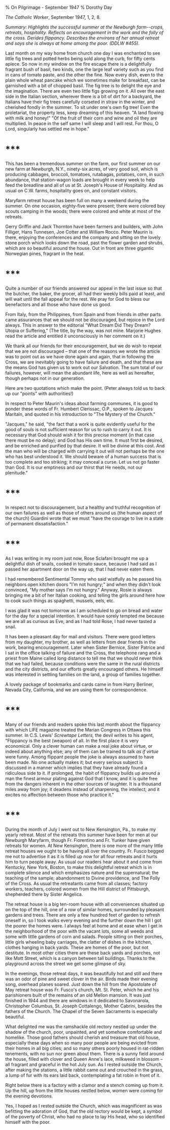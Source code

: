 % On Pilgrimage - September 1947
% Dorothy Day

*The Catholic Worker*, September 1947, 1, 2, 8.

*Summary: Highlights the successful summer at the Newburgh farm--crops,
retreats, hospitality. Reflects on encouragement in the work and the
folly of the cross. Derides flippancy. Describes the environs of her
annual retreat and says she is always at home among the poor. (DDLW
\#455).*

Last month on my way home from church one day I was enchanted to see
little fig trees and potted herbs being sold along the curb, for fifty
cents apiece. So now in my window on the fire escape there is a
delightfully fragrant bush of basil, two kinds, one the large leaf
variety such as you find in cans of tomato paste, and the other the
fine. Now every dish, even to the plain whole wheat pancake which we
sometimes make for breakfast, can be garnished with a bit of chopped
basil. The fig tree is to delight the eye and the imagination. There are
even two little figs growing on it. All over the east side in the
Italian section, wherever there is a bit of dirt for a backyard, the
Italians have their fig trees carefully corseted in straw in the winter,
and cherished fondly in the summer. To sit under one's own fig tree!
Even the proletariat, the property less, keep dreaming of this heaven.
"A land flowing with milk and honey!" "Of the fruit of their corn and
wine and oil they are multiplied. In peace in the self same I will sleep
and I will rest. For thou, O Lord, singularly has settled me in hope."

\*\*\*
===

This has been a tremendous summer on the farm, our first summer on our
new farm at Newburgh, N.Y., ninety-six acres, of very good soil, which
is producing cabbages, broccoli, tomatoes, rutabagas, potatoes, corn, in
such abundance, that station-wagon loads are brought in every week to
help feed the breadline and all of us at St. Joseph's House of
Hospitality. And as usual on C.W. farms, hospitality goes on, and
constant visitors.

Maryfarm retreat house has been full on many a weekend during the
summer. On one occasion, eighty-five were present; there were colored
boy scouts camping in the woods; there were colored and white at most of
the retreats.

Gerry Griffin and Jack Thornton have been farmers and builders, with
John Filliger, Hans Tunnesen, Joe Cotter and William Rocco. Peter Maurin
is there, enjoying the conferences and the company and sitting on the
lovely stone porch which looks down the road, past the flower garden and
shrubs, which are so beautiful around the house. Out in front are three
gigantic Norwegian pines, fragrant in the heat.

\*\*\*
===

Quite a number of our friends answered our appeal in the last issue so
that the butcher, the baker, the grocer, all had their weekly bills paid
at least, and will wait until the fall appeal for the rest. We pray for
God to bless our benefactors and all those who have done us good.

From Italy, from the Philippines, from Spain and from friends in other
parts came assurances that we should not be discouraged, but rejoice in
the Lord always. This in answer to the editorial "What Dream Did They
Dream? Utopia or Suffering," (The title, by the way, was not mine.
Marjorie Hughes read the article and entitled it unconsciously in her
comment on it.)

We thank all our friends for their encouragement, but we do wish to
repeat that we are not discouraged – that one of the reasons we wrote
the article was to point out as we have done again and again, that in
following the Cross, we are inevitably going to have failure and death,
and that these are the means God has given us to work out our Salvation.
The sum total of our failures, however, will mean the abundant life,
here as well as hereafter, though perhaps not in our generation.

Here are two quotations which make the point. (Peter always told us to
back up our "points" with authorities!)

In respect to Peter Maurin's ideas about farming communes, it is good to
ponder these words of Fr. Humbert Clerissac, O.P., spoken to Jacques
Maritain, and quoted in his introduction to "The Mystery of the Church."

"Jacques," he said, "the fact that a work is quite evidently useful for
the good of souls is not sufficient reason for us to rush to carry it
out. It is necessary that God should wish it for this precise moment (in
that case there must be no delay); and God has His own time. It must
first be desired, and be enriched and purified by that desire. It will
be divine at this cost. And the man who will be charged with carrying it
out will not perhaps be the one who has best understood it. We should
beware of a human success that is too complete and too striking; it may
conceal a curse. Let us not go faster than God. It is our emptiness and
our thirst that He needs, not our plenitude."

\*\*\*
===

In respect not to discouragement, but a healthy and truthful recognition
of our own failures as well as those of others around us (the human
aspect of the church) Guardini wrote that we must "have the courage to
live in a state of permanent dissatisfaction."

\*\*\*
===

As I was writing in my room just now, Rose Sclafani brought me up a
delightful dish of snails, cooked in tomato sauce, because I had said as
I passed her apartment door on the way up, that I had never eaten them.

I had remembered Sentimental Tommy who said wistfully as he passed his
neighbors open kitchen doors "I'm not hungry;" and when they didn't look
convinced, "My mother says I'm not hungry." Anyway, Rosie is always
bringing me a bit of her Italian cooking, and telling the girls around
here how to cook such things as spaghetti, mussels, eels, etc.

I was glad it was not tomorrow as I am scheduled to go on bread and
water for the day for a special intention. It would have sorely tempted
me because we are all as curious as Eve, and as I had told Rose, I had
never tasted a snail.

It has been a pleasant day for mail and visitors. There were good
letters from my daughter, my brother, as well as letters from dear
friends in the work, bearing encouragement. Later when Sister Bernice,
Sister Patrice and I sat in the office talking of failure and the Cross,
the telephone rang and a priest from Maine called long distance to tell
me that we should never think that we had failed, because conditions
were the same in the rural districts and the city districts, and our
efforts greatly encouraged others. He himself was interested in settling
families on the land, a group of families together.

A lovely package of bookmarks and cards came in from Harry Berliner,
Nevada City, California, and we are using them for correspondence.

\*\*\*
===

Many of our friends and readers spoke this last month about the
flippancy with which LIFE magazine treated the Marian Congress in Ottawa
this summer. In C.S. Lewis' *Screwtape Letters,* the devil writes to his
agent, "Flippancy is the best (weapon) of all. In the first place it is
very economical. Only a clever human can make a real joke about virtue,
or indeed about anything else; any of them can be trained to talk *as if
virtue* were funny. Among flippant people the joke is always assumed to
have been made. No one actually makes it; but every serious subject is
discussed in a manner which implies that they have already found a
ridiculous side to it. If prolonged, the habit of flippancy builds up
around a man the finest armour plating against God that I know, and it
is quite free from the dangers inherent in the other sources of
laughter. It is a thousand miles away from joy; it deadens instead of
sharpening, the intellect; and it excites no affection between those who
practice it."

\*\*\*
===

During the month of July I went out to New Kensington, Pa., to make my
yearly retreat. Most of the retreats this summer have been for men at
our Newburgh Maryfarm, though Fr. Fiorentino and Fr. Yunker have given
retreats for women. At New Kensington, there is one more of the many
little retreat houses we ought to be having all over the country. Fr.
Fusco begged me not to advertise it as it is filled up now for all four
retreats and it hurts him to turn people away. As usual our readers hear
about it and come from Kentucky, New York, Boston, to make this
delightful retreat which is in complete silence and which emphasizes
nature and the supernatural; the teaching of the sample; abandonment to
Divine providence, and The Folly of the Cross. As usual the retreatants
came from all classes; factory workers, teachers, colored women from the
Hill district of Pittsburgh, shepherded there by Sister Angelica.

The retreat house is a big ten-room house with all conveniences situated
up on the top of the hill, one of a row of similar homes, surrounded by
pleasant gardens and trees. There are only a few hundred feet of garden
to refresh oneself in, so I took walks every evening and the further
down the hill I got the poorer the homes were. I always feel at home and
at ease when I get in the neighborhood of the poor with the vacant lots,
some all weeds and some with little gardens of corn and salads. People
sitting on their porches, little girls wheeling baby carriages, the
clatter of dishes in the kitchen, clothes hanging in back yards. These
are homes of the poor, but not destitute. In most other cities there are
these back yards and porches, not like Mott Street, which is a canyon
between tall buildings. Thanks to the playground across the street we
get some glimpse of sky.

In the evenings, those retreat days, it was beautifully hot and still
and there was an odor of pine and sweet clover in the air. Birds made
their evening song, overhead planes soared. Just down the hill from the
Apostolate of May retreat house was Fr. Fusco's church, Mt. St. Peter,
which he and his parishioners built of the remains of an old Mellon
mansion. It was just finished in 1944 and there are windows in it
dedicated to Savonarola, Christopher Columbus, St. Joseph Cottalengo,
Mother Cabrini, besides the fathers of the Church. The Chapel of the
Seven Sacraments is especially beautiful.

What delighted me was the ramshackle old rectory nestled up under the
shadow of the church, poor, unpainted, and yet somehow comfortable and
homelike. Those good fathers should cherish and treasure that old house,
especially these days when so many poor people are being evicted from
their homes in all big cities; and so many others poorly housed in
rat-ridden tenements, with no sun nor green about them. There is a sunny
field around the house, filled with clover and Queen Anne's lace,
milkweed in blossom – all fragrant and graceful in the hot July sun. As
I rested outside the Church, after making the stations, a little rabbit
came out and crouched in the grass, a lump of fur with its ears laid
back, contemplating a fat robin in front of it.

Right below there is a factory with a clamor and a stench coming up from
it. Up the hill, up from the little houses nestled below, women were
coming for the evening devotions.

Yes, I hoped as I rested outside the Church, which was magnificent as
was befitting the adoration of God, that the old rectory would be kept,
a symbol of the poverty of Christ, who had no place to lay His head, who
so identified himself with the poor.
